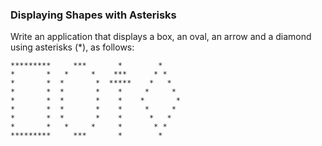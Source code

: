 ### Displaying Shapes with Asterisks 

Write an application that displays a box, an oval, an arrow
and a diamond using asterisks (*), as follows:

```
*********     ***       *        *
*       *   *     *    ***      * *
*       *  *       *  *****    *   *
*       *  *       *    *     *     *
*       *  *       *    *    *       *
*       *  *       *    *     *     *
*       *  *       *    *      *   *
*       *   *     *     *       * *
*********     ***       *        *
```